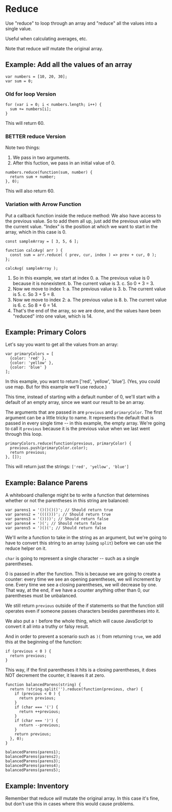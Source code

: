 # Reduce

Use "reduce" to loop through an array and "reduce" all the values into a single value.

Useful when calculating averages, etc.

Note that reduce *will* mutate the original array.


## Example: Add all the values of an array

```
var numbers = [10, 20, 30];
var sum = 0;
```

### Old for loop Version

```
for (var i = 0; i < numbers.length; i++) {
  sum += numbers[i];
}
```

This will return 60.


### BETTER reduce Version

Note two things:

1. We pass in two arguments.
2. After this fuction, we pass in an initial value of 0.

```
numbers.reduce(function(sum, number) {
  return sum + number;
}, 0);
```

This will also return 60.


### Variation with Arrow Function

Put a callback function inside the reduce method:
We also have access to the previous value. So to add them all up, just add the previous value with the current value.
"Index" is the position at which we want to start in the array, which in this case is 0.

```
const sampleArray = [ 3, 5, 6 ];

function calcAvg( arr ) {  
  const sum = arr.reduce( ( prev, cur, index ) => prev + cur, 0 );
};

calcAvg( sampleArray );
```

1. So in this example, we start at index 0.
  a. The previous value is 0 because it is nonexistent.
  b. The current value is 3.
  c. So 0 + 3 = 3.
2. Now we move to index 1:
  a. The previous value is 3.
  b. The current value is 5.
  c. So 3 + 5 = 8.
3. Now we move to index 2:
  a. The previous value is 8.
  b. The current value is 6.
  c. So 8 + 6 = 14.
4. That's the end of the array, so we are done, and the values have been "reduced" into one value, which is 14.


## Example: Primary Colors

Let's say you want to get all the values from an array:

```
var primaryColors = [
  {color: 'red' },
  {color: 'yellow' },
  {color: 'blue' }
];
```

In this example, you want to return ['red', 'yellow', 'blue']. (Yes, you could use map. But for this example we'll use reduce.)

This time, instead of starting with a default number of 0, we'll start with a default of an empty array, since we want our result to be an array.

The arguments that are passed in are `previous` and `primaryColor`. The first argument can be a little tricky to name. It represents the default that is passed in every single time -- in this example, the empty array. We're going to call it `previous` because it is the previous value when we last went through this loop.

```
primaryColors.reduce(function(previous, primaryColor) {
  previous.push(primaryColor.color);
  return previous;
}, []);
```

This will return just the strings: `['red', 'yellow', 'blue']`


## Example: Balance Parens

A whiteboard challenge might be to write a function that determines whether or not the parentheses in this string are balanced:

```
var parens1 = '()()()()'; // Should return true
var parens2 = '(((()))'; // Should return true
var parens3 = '())))'; // Should return false
var parens4 = ')('; // Should return false
var parens5 = ')()('; // Should return false
```

We'll write a function to take in the string as an argument, but we're going to have to convert this string to an array (using `split`) before we can use the reduce helper on it.

`char` is going to represent a single character -- such as a single parentheses.

0 is passed in after the function. This is because we are going to create a counter: every time we see an opening parentheses, we will increment by one. Every time we see a closing parentheses, we will decrease by one. That way, at the end, if we have a counter anything other than 0, our parentheses must be unbalanced.

We still return `previous` outside of the if statements so that the function still operates even if someone passes characters besides parentheses into it.

We also put a `!` before the whole thing, which will cause JavaScript to convert it all into a truthy or falsy result.

And in order to prevent a scenario such as `)(` from returning `true`, we add this at the beginning of the function:

```
if (previous < 0 ) {
  return previous;
}
```

This way, if the first parentheses it hits is a closing parentheses, it does NOT decrement the counter, it leaves it at zero.

```
function balancedParens(string) {
  return !string.split('').reduce(function(previous, char) {
    if (previous < 0 ) {
      return previous;
    }
    if (char === '(') {
      return ++previous;
    }
    if (char === ')') {
      return --previous;
    }
    return previous;
  }, 0);
}

balancedParens(parens1);
balancedParens(parens2);
balancedParens(parens3);
balancedParens(parens4);
balancedParens(parens5);
```


## Example: Inventory





Remember that reduce *will* mutate the original array. In this case it's fine, but don't use this in cases where this would cause problems.